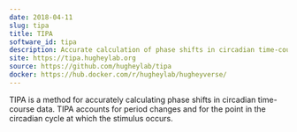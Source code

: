```yaml
---
date: 2018-04-11
slug: tipa
title: TIPA
software_id: tipa
description: Accurate calculation of phase shifts in circadian time-course data
site: https://tipa.hugheylab.org
source: https://github.com/hugheylab/tipa
docker: https://hub.docker.com/r/hugheylab/hugheyverse/
---
```


TIPA is a method for accurately calculating phase shifts in circadian time-course data. TIPA accounts for period changes and for the point in the circadian cycle at which the stimulus occurs.
